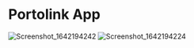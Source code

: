 # Portolink App

![Screenshot_1642194242](https://user-images.githubusercontent.com/56460839/149585114-4b68744f-fb0a-4393-b589-4640dd722336.png)
![Screenshot_1642194224](https://user-images.githubusercontent.com/56460839/149585099-01f8c23d-21ba-48a0-bb34-57e396cd1ede.png)
